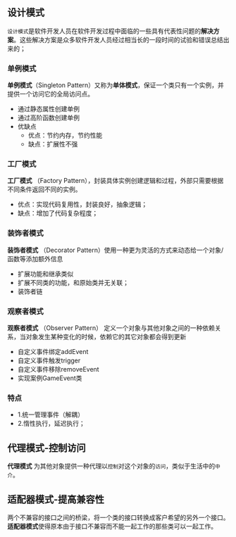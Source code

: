 ## 设计模式

​`设计模式`是软件开发人员在软件开发过程中面临的一些具有代表性问题的**解决方案**。这些解决方案是众多软件开发人员经过相当长的一段时间的试验和错误总结出来的；
### 单例模式

**单例模式**（Singleton Pattern）又称为**单体模式**，保证一个类只有一个实例，并提供一个访问它的全局访问点。
- 通过静态属性创建单例
- 通过高阶函数创建单例
- 优缺点
  - 优点：节约内存，节约性能
  - 缺点：扩展性不强

### 工厂模式

**工厂模式** （Factory Pattern），封装具体实例创建逻辑和过程，外部只需要根据不同条件返回不同的实例。
- 优点：实现代码复用性，封装良好，抽象逻辑；
- 缺点：增加了代码复杂程度；

### 装饰者模式

**装饰者模式** （Decorator Pattern）使用一种更为灵活的方式来动态给一个对象/函数等添加额外信息
- 扩展功能和继承类似
- 扩展不同类的功能，和原始类并无关联；
- 装饰者链

### 观察者模式

**观察者模式** （Observer Pattern） 定义一个对象与其他对象之间的一种依赖关系，当对象发生某种变化的时候，依赖它的其它对象都会得到更新
- 自定义事件绑定addEvent
- 自定义事件触发trigger
- 自定义事件移除removeEvent
- 实现案例GameEvent类

### 特点
- 1.统一管理事件（解耦）
- 2.惰性执行，延迟执行；

## 代理模式-控制访问

**代理模式** 为其他对象提供一种代理以`控制`对这个对象的`访问`，类似于生活中的`中介`。

## 适配器模式-提高兼容性

两个不兼容的接口之间的桥梁，将一个类的接口转换成客户希望的另外一个接口。**适配器模式**使得原本由于接口不兼容而不能一起工作的那些类可以一起工作。


